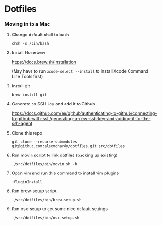 # Dotfiles

### Moving in to a Mac

1. Change default shell to bash
    ```
    chsh -s /bin/bash
    ```

1. Install Homebew

    https://docs.brew.sh/Installation

    (May have to run `xcode-select --install` to install Xcode Command Line Tools first)

1. Install git
    ```
    brew install git
    ```

1. Generate an SSH key and add it to Github

    https://docs.github.com/en/github/authenticating-to-github/connecting-to-github-with-ssh/generating-a-new-ssh-key-and-adding-it-to-the-ssh-agent

1. Clone this repo
    ```
    git clone --recurse-submodules git@github.com:alexmchardy/dotfiles.git src/dotfiles
    ```

1. Run movin script to link dotfiles (backing up existing)
    ```
    ./src/dotfiles/bin/movin.sh -b
    ```

1. Open vim and run this command to install vim plugins
    ```
    :PluginInstall
    ```

1. Run brew-setup script
    ```
    ./src/dotfiles/bin/brew-setup.sh
    ```

1. Run osx-setup to get some nice default settings
    ```
    ./src/dotfiles/bin/osx-setup.sh
    ```
